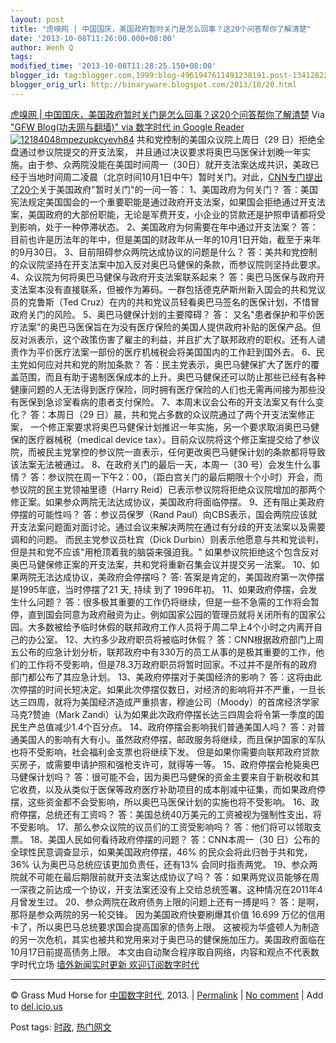 ```yaml
---
layout: post
title: "虎嗅网 | 中国国庆，美国政府暂时关门是怎么回事？这20个问答帮你了解清楚"
date: '2013-10-08T11:26:00.000+08:00'
author: Wenh Q
tags:
modified_time: '2013-10-08T11:28:25.150+08:00'
blogger_id: tag:blogger.com,1999:blog-4961947611491238191.post-1341282209539810357
blogger_orig_url: http://binaryware.blogspot.com/2013/10/20.html
---
```

[虎嗅网 |
中国国庆，美国政府暂时关门是怎么回事？这20个问答帮你了解清楚](http://feedproxy.google.com/~r/chinagfwblog/~3/wmYEzQ-eZrA/)
Via ["GFW Blog(功夫网与翻墙)" via 数字时代 in Google
Reader](https://www.blogger.com/blogger.g?blogID=4961947611491238191&pli=1)
[![12184048mpezupkcyevh84](http://chinadigitaltimes.net/chinese/files/2013/10/12184048mpezupkcyevh84.png)](http://chinadigitaltimes.net/chinese/files/2013/10/12184048mpezupkcyevh84.png)
共和党控制的美国众议院上周日（29 日）拒绝全盘通过参议院提交的开支法案，
并且通过决议要求将奥巴马医保计划晚一年实施。由于参、众两院没能在美国时间周一（30日）就开支法案达成共识，美政已经于当地时间周二凌晨（北京时间10月1日中午）暂时关门。对此，[CNN专门提出了20个](http://edition.cnn.com/2013/09/30/politics/government-shutdown-up-to-speed/)关于美国政府"暂时关门"的一问一答：
 1、美国政府为何关门？
答：美国宪法规定美国国会的一个重要职能是通过政府开支法案，如果国会拒绝通过开支法案，美国政府的大部份职能，无论是军费开支，小企业的贷款还是护照申请都将受到影响，处于一种停滞状态。
2、美国政府为何需要在年中通过开支法案？
答：目前也许是历法年的年中，但是美国的财政年从一年的10月1日开始，截至于来年的9月30日。
3、目前阻碍参众两院达成协议的问题是什么？
答：美共和党控制的众议院坚持在开支法案中加入反对奥巴马健保的条款，而参议院则坚持此要求。
4、众议院为何将奥巴马健保与政府开支法案联系起来？
答：奥巴马医保与政府开支法案本没有直接联系，但被作为筹码。一群包括德克萨斯州新入国会的共和党议员的克鲁斯（Ted
Cruz）在内的共和党议员轻看奥巴马签名的医保计划，不惜冒政府关门的风险。
5、奥巴马健保计划的主要障碍？
答：
又名"患者保护和平价医疗法案"的奥巴马医保旨在为没有医疗保险的美国人提供政府补贴的医保产品。但反对派表示，这个政策伤害了雇主的利益，并且扩大了联邦政府的职权。还有人谴责作为平价医疗法案一部份的医疗机械税会将美国国内的工作赶到国外去。
6、民主党如何应对共和党的附加条款？
答：民主党表示，奥巴马健保扩大了医疗的覆盖范围，而且有助于遏制医保成本的上升。奥巴马健保还可以防止那些已经有各种健康问题的人无法得到医疗保险，同时拥有医疗保险的人们也无需再间接为那些没有医保到急诊室看病的患者支付保险。
7、本周末议会公布的开支法案又有什么变化？
答：本周日（29 日）晨，共和党占多数的众议院通过了两个开支法案修正案，
一个修正案要求将奥巴马健保计划推迟一年实施，另一个要求取消奥巴马健保的医疗器械税（medical
device
tax）。目前众议院将这个修正案提交给了参议院，而被民主党掌控的参议院一直表示，任何更改奥巴马健保计划的条款都将导致该法案无法被通过。
8、在政府关门的最后一天，本周一（30 号）会发生什么事情？
答：参议院在周一下午2：00，（距白宫关门的最后期限十个小时）开会，而参议院的民主党领袖里德（Harry
Reid）已表示参议院将拒绝众议院增加的那两个修正案。如果参众两院无法达成协议，美国政府将面临停摆。
9、还有阻止美政府停摆的可能性吗？
答：参议员保罗（Rand
Paul）向CBS表示，国会两院应该就开支法案问题面对面讨论。通过会议来解决两院在通过有分歧的开支法案以及需要调和的问题。
而民主党参议员杜宾（Dick
Durbin）则表示他愿意与共和党谈判，但是共和党不应该"用枪顶着我的脑袋来强迫我。"
如果参议院拒绝这个包含反对奥巴马健保修正案的开支法案，共和党将重新召集会议并提交另一法案。
10、如果两院无法达成协议，美政府会停摆吗？
答: 答案是肯定的，美国政府第一次停摆是1995年底，当时停摆了21 天, 持续
到了 1996年初。
11、如果政府停摆，会发生什么问题？
答：很多极其重要的工作仍将继续，但是一些不急需的工作将会暂停，直到国会同意为政府融资为止。例如国家公园的管理员就将关闭所有的国家公园。大多数被给予临时休假的联邦政府工作人员将于周二早上4个小时之内离开自己的办公室。
12、大约多少政府职员将被临时休假？
答：CNN根据政府部门上周五公布的应急计划分析，联邦政府中有330万的员工从事的是极其重要的工作，他们的工作将不受影响，但是78.3万政府职员将暂时回家。不过并不是所有的政府部门都公布了其应急计划。
13、美政府停摆对于美国经济的影响？
答：这将由此次停摆的时间长短决定。如果此次停摆仅数日，对经济的影响将并不严重，一旦长达三四周，就将为美国经济造成严重损害，穆迪公司（Moody）的首席经济学家马克?赞迪（Mark
Zandi）认为如果此次政府停摆长达三四周会将令第一季度的国民生产总值减少1.4个百分点。
14、政府停摆会影响我们普通美国人吗？
答：对普通美国人的影响有大有小。虽然政府停摆，邮政服务将继续，而且保护国家的军队也将不受影响，社会福利金支票也将继续下发。
但是如果你需要向联邦政府贷款买房子，或需要申请护照和强枪支许可，就得等一等。
15、政府停摆会枪毙奥巴马健保计划吗？
答：很可能不会，因为奥巴马健保的资金主要来自于新税收和其它收费，以及从类似于医保等政府医疗补助项目的成本削减中征集，而如果政府停摆，这些资金都不会受影响，所以奥巴马医保计划的实施也将不受影响。
16、政府停摆，总统还有工资吗？
答：美国总统40万美元的工资被视为强制性支出，将不受影响。
17、那么参众议院的议员们的工资受影响吗？
答：他们将可以领取支票。
18、美国人民如何看待政府停摆的问题？
答：CNN本周一（30 日）公布的全球性民意调查显示，如果美国政府停摆，46%
的民众会将此归咎于共和党，36% 认为奥巴马总统应该更加负责任，还有13%
会同时指责两党。
19、参众两院就不可能在最后期限前就开支法案达成协议了吗？
答：如果两党议员能够在周一深夜之前达成一个协议，开支法案还没有上交给总统签署。这种情况在2011年4
月曾发生过。
20、参众两院在政府债务上限的问题上还有一搏是吗？
答：是啊，那将是参众两院的另一轮交锋。 因为美国政府快要刷爆其价值 16.699
万亿的信用卡了，所以奥巴马总统要求国会提高国家的债务上限。
这被视为华盛顿人为制造的另一次危机，其实也被共和党用来对于奥巴马的健保施加压力。美国政府面临在10月17日前提高债务上限。
本文由自动聚合程序取自网络，内容和观点不代表数字时代立场
[墙外新闻实时更新 欢迎订阅数字时代](http://eepurl.com/mstlf)


* * * * *

© Grass Mud Horse for
[中国数字时代](http://chinadigitaltimes.net/chinese), 2013. |
[Permalink](http://chinadigitaltimes.net/chinese/2013/10/%E8%99%8E%E5%97%85%E7%BD%91-%E4%B8%AD%E5%9B%BD%E5%9B%BD%E5%BA%86%EF%BC%8C%E7%BE%8E%E5%9B%BD%E6%94%BF%E5%BA%9C%E6%9A%82%E6%97%B6%E5%85%B3%E9%97%A8%E6%98%AF%E6%80%8E%E4%B9%88%E5%9B%9E%E4%BA%8B/)
| [No
comment](http://chinadigitaltimes.net/chinese/2013/10/%E8%99%8E%E5%97%85%E7%BD%91-%E4%B8%AD%E5%9B%BD%E5%9B%BD%E5%BA%86%EF%BC%8C%E7%BE%8E%E5%9B%BD%E6%94%BF%E5%BA%9C%E6%9A%82%E6%97%B6%E5%85%B3%E9%97%A8%E6%98%AF%E6%80%8E%E4%B9%88%E5%9B%9E%E4%BA%8B/#comments)
| Add to
[del.icio.us](http://del.icio.us/post?url=http://chinadigitaltimes.net/chinese/2013/10/%E8%99%8E%E5%97%85%E7%BD%91-%E4%B8%AD%E5%9B%BD%E5%9B%BD%E5%BA%86%EF%BC%8C%E7%BE%8E%E5%9B%BD%E6%94%BF%E5%BA%9C%E6%9A%82%E6%97%B6%E5%85%B3%E9%97%A8%E6%98%AF%E6%80%8E%E4%B9%88%E5%9B%9E%E4%BA%8B/&title=%E8%99%8E%E5%97%85%E7%BD%91%20%7C%20%E4%B8%AD%E5%9B%BD%E5%9B%BD%E5%BA%86%EF%BC%8C%E7%BE%8E%E5%9B%BD%E6%94%BF%E5%BA%9C%E6%9A%82%E6%97%B6%E5%85%B3%E9%97%A8%E6%98%AF%E6%80%8E%E4%B9%88%E5%9B%9E%E4%BA%8B%EF%BC%9F%E8%BF%9920%E4%B8%AA%E9%97%AE%E7%AD%94%E5%B8%AE%E4%BD%A0%E4%BA%86%E8%A7%A3%E6%B8%85%E6%A5%9A)

 Post tags:
[时政](http://chinadigitaltimes.net/chinese/tag/%E6%97%B6%E6%94%BF/?category=10466),
[热门网文](http://chinadigitaltimes.net/chinese/tag/%E7%83%AD%E9%97%A8%E7%BD%91%E6%96%87/?category=10466)
